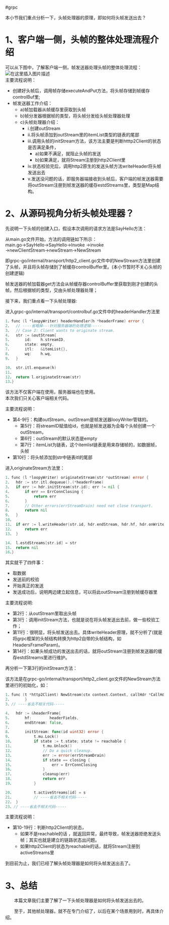 #grpc 

本小节我们重点分析一下，头帧处理器的原理，即如何将头帧发送出去？

# 1、客户端一侧，头帧的整体处理流程介绍

可以从下图中，了解客户端一侧，帧发送器处理头帧的整体处理流程：  
![在这里插入图片描述](https://img-blog.csdnimg.cn/20210629091853644.jpg?x-oss-process=image/watermark,type_ZmFuZ3poZW5naGVpdGk,shadow_10,text_aHR0cHM6Ly9ibG9nLmNzZG4ubmV0L3UwMTE1ODI5MjI=,size_16,color_FFFFFF,t_70#pic_center)  
主要流程说明：

-   创建好头帧后，调用帧存储executeAndPut方法，将头帧存储到帧缓存controlBuf里;
-   帧发送器工作介绍：
    -   a)帧加载器从帧缓存里获取到头帧
    -   b)帧分发器根据帧的类型，将头帧分发给头帧处理器处理
    -   c)头帧处理器介绍：
        -   i.创建outStream
        -   ii.将头帧添加到outStream里的itemList类型的链表的尾部
        -   iii.调用头帧的initStream方法，该方法主要是判断htttp2Client的状态是否满足条件，
            -   a)如果不满足，就阻止头帧的发送
            -   b)如果满足，就将Stream注册到http2Client里
        -   iv.状态校验完后，调用http2原生的发送头帧方法writeHeader将头帧发送出去
        -   v.发送没问题的话，即服务器端接收到头帧后，客户端的帧发送器需要将outStream注册到帧发送器的缓存estdStreams里，类型是Map结构。

# 2、从源码视角分析头帧处理器？

先说明一下头帧的创建入口，假设本次调用的请求方法是SayHello方法：

从main.go文件开始，方法的调用链如下所示：  
main.go→SayHello→SayHello→Invoke →invoke →newClientStream→newStream→NewStream

即grpc-go/internal/transport/http2_client.go文件中的NewStream方法里创建了头帧，并且将头帧存储到了帧缓存controlBuffer里。(本小节暂时不关心头帧的创建逻辑)

帧发送器的帧加载器get方法会从帧缓存器controlBuffer里获取到刚才创建的头帧，然后根据帧的类型，交由头帧处理器处理；

接下来，我们重点看一下头帧处理器:

进入grpc-go/internal/transport/controlbuf.go文件中的headerHandler方法里

```go
1．func (l *loopyWriter) headerHandler(h *headerFrame) error {
2．	// ----省略掉---针对服务器端的处理逻辑-----
3．	// Case 2: Client wants to originate stream.
4．	str := &outStream{
5．		id:    h.streamID,
6．		state: empty,
7．		itl:   &itemList{},
8．		wq:    h.wq,
9．	}

10．	str.itl.enqueue(h)
11．
12．	return l.originateStream(str)
13．}
```

该方法不仅客户端在使用，服务器端也在使用。  
本次我们只关心客户端相关代码。

主要流程说明：

-   第4-9行：构建outStream，outStream是帧发送器looyWriter管辖的。
    -   第5行：将streamID赋值给id，也就是帧发送器为会每个头帧创建一个outStream，
    -   第6行：outStream的默认状态是empty
    -   第7行：itemList为链表，这个itemlist链表是用来存储帧的，如数据帧，头帧
-   第10行：将头帧添加到str中链表itl的尾部

进入originateStream方法里：

```go
1．func (l *loopyWriter) originateStream(str *outStream) error {
2．	hdr := str.itl.dequeue().(*headerFrame)
3．	if err := hdr.initStream(str.id); err != nil {
4．		if err == ErrConnClosing {
5．			return err
6．		}
7．		// Other errors(errStreamDrain) need not close transport.
8．		return nil
9．	}
10．	
11．	if err := l.writeHeader(str.id, hdr.endStream, hdr.hf, hdr.onWrite); err != nil {
12．		return err
13．	}

14．	l.estdStreams[str.id] = str
15．	return nil
16．}
```

其实就干了四件事：

-   取数据
-   发送前的校验
-   开始真正的发送
-   发送成功后，说明两边建立起信息，可以将此outStream注册到帧缓存器里

主要流程说明:

-   第2行：从outStream里取出头帧
-   第3行：调用initStream方法，也就是说在将头帧发送出去前，做一些校验工作；
-   第11行：很明显，将头帧发送出去。具体writeHeader原理，就不分析了(就是将grpc框架的头帧结构转换为http2自带的头帧结构，如HeadersFrameParam)。
-   第14行：如果头帧成功的发送出去的话，就将outStream注册到帧发送器的缓存estdStreams里进行维护。

再分析一下第3行的initStream方法：

该方法是在grpc-go/internal/transport/http2_client.go文件的NewStream方法里进行的初始化，如：

```go
1．func (t *http2Client) NewStream(ctx context.Context, callHdr *CallHdr) (_ *Stream, err error) {
2．		}
3．// ----省去不相关代码-----

4．	hdr := &headerFrame{
5．		hf:        headerFields,
6．		endStream: false,
7．	
8．		initStream: func(id uint32) error {
9．			t.mu.Lock()
10．			if state := t.state; state != reachable {
11．				t.mu.Unlock()
12．				// Do a quick cleanup.
13．				err := error(errStreamDrain)
14．				if state == closing {
15．					err = ErrConnClosing
16．				}
17．				cleanup(err)
18．				return err
19．			}

20．			t.activeStreams[id] = s
21．         // ----省去不相关代码-----
22．	}
23．// ----省去不相关代码-----
```

主要流程说明：

-   第10-19行：判断http2Client的状态，
    -   如果不是reachable的话 ，就返回异常，最终导致，帧发送器拒绝发送头帧；其实也就是建立的链路状态出问题。
    -   如果http2Client的状态为reachable的话，就将Stream注册到activeStreams里

到目前为止，我们已经了解头帧处理器是如何将头帧发送出去了。

# 3、总结

  本篇文章我们主要了解了一下头帧处理器是如何将头帧发送出去的。

  至于，其他帧处理器，就不在专门介绍了，以后在某个场景用到时，再具体介绍。  
  
